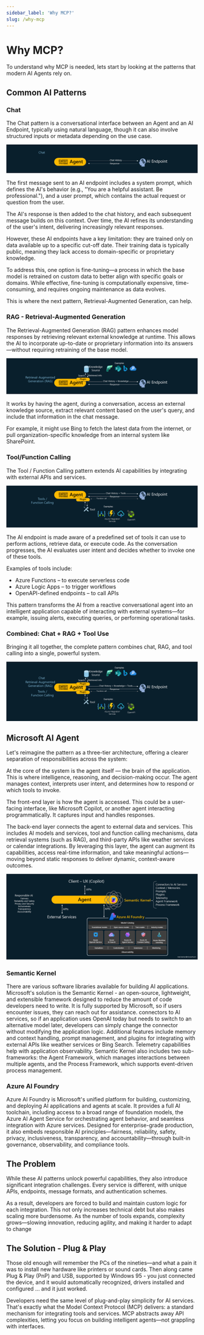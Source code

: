 ```yaml
---
sidebar_label: 'Why MCP?'
slug: /why-mcp
---
```


# Why MCP?

To understand why MCP is needed, lets start by looking at the patterns that modern AI Agents rely on.

## Common AI Patterns

### Chat

The Chat pattern is a conversational interface between an Agent and an AI Endpoint, typically using natural language, though it can also involve structured inputs or metadata depending on the use case.

![](images/pattern1.png)

The first message sent to an AI endpoint includes a system prompt, which defines the AI's behavior (e.g., "You are a helpful assistant. Be professional."), and a user prompt, which contains the actual request or question from the user.

The AI's response is then added to the chat history, and each subsequent message builds on this context. Over time, the AI refines its understanding of the user's intent, delivering increasingly relevant responses.

However, these AI endpoints have a key limitation: they are trained only on data available up to a specific cut-off date. Their training data is typically public, meaning they lack access to domain-specific or proprietary knowledge.

To address this, one option is fine-tuning—a process in which the base model is retrained on custom data to better align with specific goals or domains. While effective, fine-tuning is computationally expensive, time-consuming, and requires ongoing maintenance as data evolves.

This is where the next pattern, Retrieval-Augmented Generation, can help.

### RAG - Retrieval-Augmented Generation

The Retrieval-Augmented Generation (RAG) pattern enhances model responses by retrieving relevant external knowledge at runtime. This allows the AI to incorporate up-to-date or proprietary information into its answers—without requiring retraining of the base model.

![](images/pattern2.png)

It works by having the agent, during a conversation, access an external knowledge source, extract relevant content based on the user's query, and include that information in the chat message.

For example, it might use Bing to fetch the latest data from the internet, or pull organization-specific knowledge from an internal system like SharePoint.

### Tool/Function Calling

The Tool / Function Calling pattern extends AI capabilities by integrating with external APIs and services.

![](images/pattern3.png)

The AI endpoint is made aware of a predefined set of tools it can use to perform actions, retrieve data, or execute code. As the conversation progresses, the AI evaluates user intent and decides whether to invoke one of these tools.

Examples of tools include:

- Azure Functions – to execute serverless code  
- Azure Logic Apps – to trigger workflows  
- OpenAPI-defined endpoints – to call APIs

This pattern transforms the AI from a reactive conversational agent into an intelligent application capable of interacting with external systems—for example, issuing alerts, executing queries, or performing operational tasks.


### Combined: Chat + RAG + Tool Use

Bringing it all together, the complete pattern combines chat, RAG, and tool calling into a single, powerful system.

![](images/pattern4.png)


## Microsoft AI Agent 

Let's reimagine the pattern as a three-tier architecture, offering a clearer separation of responsibilities across the system:

At the core of the system is the agent itself — the brain of the application. This is where intelligence, reasoning, and decision-making occur. The agent manages context, interprets user intent, and determines how to respond or which tools to invoke.

The front-end layer is how the agent is accessed. This could be a user-facing interface, like Microsoft Copilot, or another agent interacting programmatically. It captures input and handles responses.

The back-end layer connects the agent to external data and services. This includes AI models and services, tool and function calling mechanisms, data retrieval systems (such as RAG), and third-party APIs like weather services or calendar integrations. By leveraging this layer, the agent can augment its capabilities, access real-time information, and take meaningful actions—moving beyond static responses to deliver dynamic, context-aware outcomes.

![](images/pattern5.png)

### Semantic Kernel

There are various software libraries available for building AI applications. Microsoft's solution is the Semantic Kernel - an open-source, lightweight, and extensible framework designed to reduce the amount of code developers need to write. It is fully supported by Microsoft, so if users encounter issues, they can reach out for assistance.
connectors to AI services, so if an application uses OpenAI today but needs to switch to an alternative model later, developers can simply change the connector without modifying the application logic. Additional features include memory and context handling, prompt management, and plugins for integrating with external APIs like weather services or Bing Search. Telemetry capabilities help with application observability. Semantic Kernel also includes two sub-frameworks: the Agent Framework, which manages interactions between multiple agents, and the Process Framework, which supports event-driven process management.

### Azure AI Foundry 

Azure AI Foundry is Microsoft's unified platform for building, customizing, and deploying AI applications and agents at scale. It provides a full AI toolchain, including access to a broad range of foundation models, the Azure AI Agent Service for orchestrating agent behavior, and seamless integration with Azure services. Designed for enterprise-grade production, it also embeds responsible AI principles—fairness, reliability, safety, privacy, inclusiveness, transparency, and accountability—through built-in governance, observability, and compliance tools.


## The Problem 

While these AI patterns unlock powerful capabilities, they also introduce significant integration challenges. Every service is different, with unique APIs, endpoints, message formats, and authentication schemes. 

As a result, developers are forced to build and maintain custom logic for each integration. This not only increases technical debt but also makes scaling more burdensome. As the number of tools expands, complexity grows—slowing innovation, reducing agility, and making it harder to adapt to change


## The Solution - Plug & Play 

Those old enough will remember the PCs of the nineties—and what a pain it was to install new hardware like printers or sound cards. Then along came Plug & Play (PnP) and USB, supported by Windows 95 - you just connected the device, and it would automatically recognized, drivers installed and configured ... and it just worked.

Developers need the same level of plug-and-play simplicity for AI services. That's exactly what the Model Context Protocol (MCP) delivers: a standard mechanism for integrating tools and services. MCP abstracts away API complexities, letting you focus on building intelligent agents—not grappling with interfaces.
